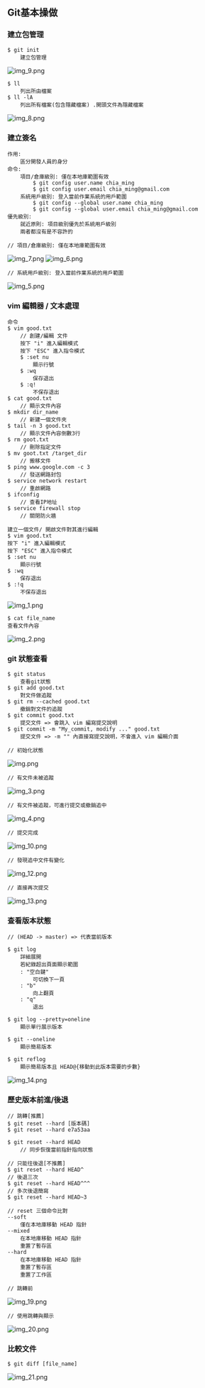 ## Git基本操做

### 建立包管理
    $ git init 
        建立包管理
![img_9.png](imgs/img_9.png)

    $ ll 
        列出所由檔案
    $ ll -lA 
        列出所有檔案(包含隱藏檔案) .開頭文件為隱藏檔案
![img_8.png](imgs/img_8.png)
### 建立簽名
    作用:
        區分開發人員的身分
    命令:
        項目/倉庫級別: 僅在本地庫範圍有效
            $ git config user.name chia_ming
            $ git config user.email chia_ming@gmail.com
        系統用戶級別: 登入當前作業系統的用戶範圍
            $ git config --global user.name chia_ming
            $ git config --global user.email chia_ming@gmail.com
    優先級別:
        就近原則: 項目級別優先於系統用戶級別
        兩者都沒有是不容許的

    // 項目/倉庫級別: 僅在本地庫範圍有效
![img_7.png](imgs/img_7.png)
![img_6.png](imgs/img_6.png)
    
    // 系統用戶級別: 登入當前作業系統的用戶範圍
![img_5.png](imgs/img_5.png)




### vim 編輯器 / 文本處理
    命令
    $ vim good.txt
        // 創建/編輯 文件
        按下 "i" 進入編輯模式
        按下 "ESC" 進入指令模式
        $ :set nu 
            顯示行號
        $ :wq  
            保存退出
        $ :q!
            不保存退出
    $ cat good.txt
        // 顯示文件內容
    $ mkdir dir_name
        // 新建一個文件夾
    $ tail -n 3 good.txt
        // 顯示文件內容倒數3行
    $ rm goot.txt
        // 刪除指定文件
    $ mv goot.txt /target_dir
        // 搬移文件
    $ ping www.google.com -c 3
        // 發送網路封包
    $ service network restart
        // 重啟網路
    $ ifconfig
        // 查看IP地址
    $ service firewall stop
        // 關閉防火牆

    建立一個文件/ 開啟文件對其進行編輯
    $ vim good.txt
    按下 "i" 進入編輯模式
    按下 "ESC" 進入指令模式
    $ :set nu 
        顯示行號
    $ :wq  
        保存退出
    $ :!q
        不保存退出
    
![img_1.png](imgs/img_1.png)
    
    $ cat file_name
    查看文件內容
![img_2.png](imgs/img_2.png)
### git 狀態查看
    $ git status
        查看git狀態
    $ git add good.txt
        對文件做追蹤
    $ git rm --cached good.txt
        撤銷對文件的追蹤
    $ git commit good.txt
        提交文件 => 會跳入 vim 編寫提交說明
    $ git commit -m "My_commit, modify ..." good.txt
        提交文件 => -m "" 內直接寫提交說明，不會進入 vim 編輯介面

    // 初始化狀態
![img.png](imgs/img1.png)
    
    // 有文件未被追蹤
![img_3.png](imgs/img_3.png)
    
    // 有文件被追蹤，可進行提交或撤銷追中
![img_4.png](imgs/img_4.png)
    
    // 提交完成
![img_10.png](imgs/img_10.png)

    // 發現追中文件有變化
![img_12.png](imgs/img_12.png)

    // 直接再次提交
![img_13.png](imgs/img_13.png)

### 查看版本狀態
    // (HEAD -> master) => 代表當前版本

    $ git log
        詳細展開
        若紀錄超出頁面顯示範圍
        : "空白鍵"
            可切換下一頁
        : "b"
            向上翻頁
        : "q"
            退出
    
    $ git log --pretty=oneline
        顯示單行展示版本

    $ git --oneline
        顯示簡易版本

    $ git reflog
        顯示簡易版本且 HEAD@{移動到此版本需要的步數}
    

![img_14.png](imgs/img_14.png)

### 歷史版本前進/後退
    // 跳轉[推薦]
    $ git reset --hard [版本碼]
    $ git reset --hard e7a53aa
    
    $ git reset --hard HEAD
        // 同步恢復當前指針指向狀態

    // 只能往後退[不推薦]
    $ git reset --hard HEAD^
    // 後退三次
    $ git reset --hard HEAD^^^
    // 多次後退簡寫
    $ git reset --hard HEAD~3

    // reset 三個命令比對
    --soft
        僅在本地庫移動 HEAD 指針
    --mixed 
        在本地庫移動 HEAD 指針
        重置了暫存區
    --hard
        在本地庫移動 HEAD 指針
        重置了暫存區
        重置了工作區
    
    // 跳轉前
![img_19.png](imgs/img_19.png)

    // 使用跳轉與顯示
![img_20.png](imgs/img_20.png)

### 比較文件
    $ git diff [file_name]
        

![img_21.png](imgs/img_21.png)